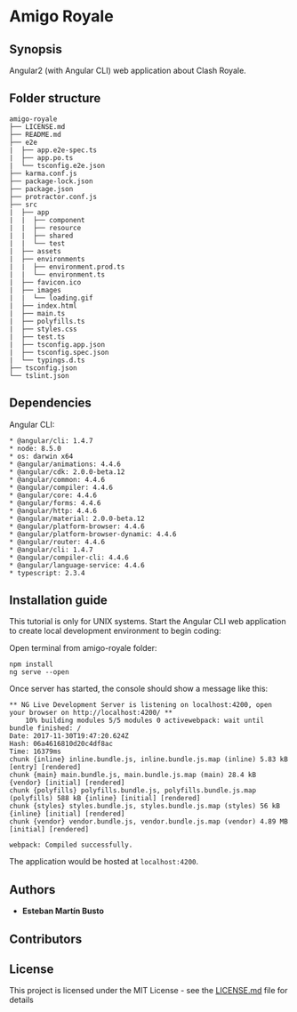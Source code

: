 # Amigo Royale

## Synopsis

Angular2 (with Angular CLI) web application about Clash Royale.

## Folder structure

```
amigo-royale
├── LICENSE.md
├── README.md
├── e2e
|  ├── app.e2e-spec.ts
|  ├── app.po.ts
|  └── tsconfig.e2e.json
├── karma.conf.js
├── package-lock.json
├── package.json
├── protractor.conf.js
├── src
|  ├── app
|  |  ├── component
|  |  ├── resource
|  |  ├── shared
|  |  └── test
|  ├── assets
|  ├── environments
|  |  ├── environment.prod.ts
|  |  └── environment.ts
|  ├── favicon.ico
|  ├── images
|  |  └── loading.gif
|  ├── index.html
|  ├── main.ts
|  ├── polyfills.ts
|  ├── styles.css
|  ├── test.ts
|  ├── tsconfig.app.json
|  ├── tsconfig.spec.json
|  └── typings.d.ts
├── tsconfig.json
└── tslint.json
```

## Dependencies

Angular CLI:

	* @angular/cli: 1.4.7
	* node: 8.5.0
	* os: darwin x64
	* @angular/animations: 4.4.6
	* @angular/cdk: 2.0.0-beta.12
	* @angular/common: 4.4.6
	* @angular/compiler: 4.4.6
	* @angular/core: 4.4.6
	* @angular/forms: 4.4.6
	* @angular/http: 4.4.6
	* @angular/material: 2.0.0-beta.12
	* @angular/platform-browser: 4.4.6
	* @angular/platform-browser-dynamic: 4.4.6
	* @angular/router: 4.4.6
	* @angular/cli: 1.4.7
	* @angular/compiler-cli: 4.4.6
	* @angular/language-service: 4.4.6
	* typescript: 2.3.4

## Installation guide

This tutorial is only for UNIX systems.
Start the Angular CLI web application to create local development environment to begin coding:

Open terminal from amigo-royale folder:

```
npm install
ng serve --open
```

Once server has started, the console should show a message like this:

```
** NG Live Development Server is listening on localhost:4200, open your browser on http://localhost:4200/ **
	10% building modules 5/5 modules 0 activewebpack: wait until bundle finished: /
Date: 2017-11-30T19:47:20.624Z
Hash: 06a4616810d20c4df8ac
Time: 16379ms
chunk {inline} inline.bundle.js, inline.bundle.js.map (inline) 5.83 kB [entry] [rendered]
chunk {main} main.bundle.js, main.bundle.js.map (main) 28.4 kB {vendor} [initial] [rendered]
chunk {polyfills} polyfills.bundle.js, polyfills.bundle.js.map (polyfills) 588 kB {inline} [initial] [rendered]
chunk {styles} styles.bundle.js, styles.bundle.js.map (styles) 56 kB {inline} [initial] [rendered]
chunk {vendor} vendor.bundle.js, vendor.bundle.js.map (vendor) 4.89 MB [initial] [rendered]

webpack: Compiled successfully.
```
The application would be hosted at ```localhost:4200```.

## Authors

* **Esteban Martín Busto**

## Contributors

## License

This project is licensed under the MIT License - see the [LICENSE.md](LICENSE.md) file for details
